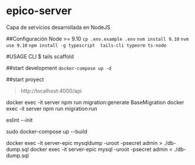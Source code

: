 # epico-server

Capa de servicios desarrollada en NodeJS

##Configuración Node >= 9.10
`cp .env.example .env`
`nvm install 9.10`
`nvm use 9.10`
`npm install -g typescript  tails-cli typeorm ts-node`

 
#USAGE CLI
  $ tails scaffold


##start development
`docker-compose up -d`



##start proyect

> http://localhost:4000/api


docker exec -it server npm run migration:generate BaseMigration
docker exec -it server npm run migration:run

eslint --init

sudo docker-compose up --build


docker exec -it server-epic mysqldump -uroot -psecret admin > ./db-dump.sql
docker exec -it server-epic mysql -uroot -psecret admin < ./db-dump.sql

